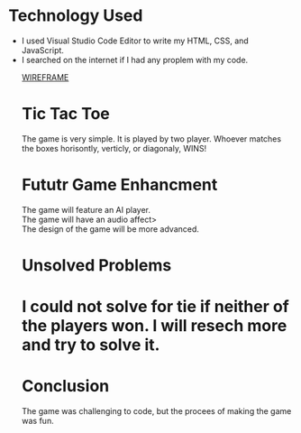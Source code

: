 <h1>Technology Used</h1>
<ul>
<li>I used Visual Studio Code Editor to write my HTML, CSS, and JavaScript.</li>
<li>I searched on the internet if I had any proplem with my code.</li>

<a href="wireframe.png" alt= "image">WIREFRAME</a>

<h1>Tic Tac Toe</h1>
<p>
The game is very simple. It is played by two player. Whoever matches the boxes horisontly, verticly, or diagonaly, WINS! 

<h1>Fututr Game Enhancment</h1>
<p>
The game will feature an AI player.<br>
The game will have an audio affect><br>
The design of the game will be more advanced.<br>
</p>
<h1>Unsolved Problems<h1>
I could not solve for tie if neither of the players won.
I will resech more and try to solve it.

<h1>Conclusion</h1>
<p>
The game was challenging to code, but the procees of making the game was fun.</p>